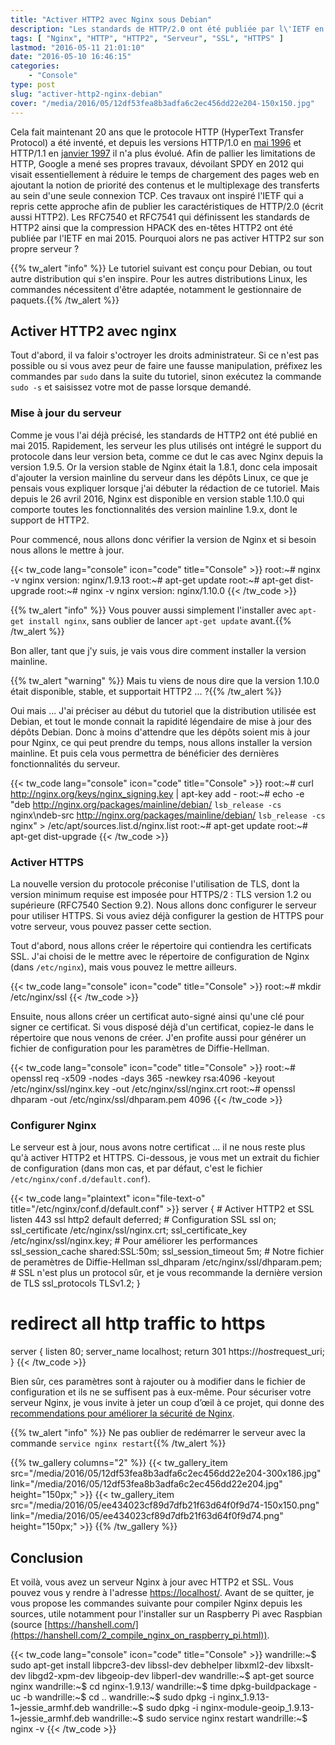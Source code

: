 ```yaml
---
title: "Activer HTTP2 avec Nginx sous Debian"
description: "Les standards de HTTP/2.0 ont été publiée par l\'IETF en mai 2015. Pourquoi alors ne pas activer HTTP2 sur son propre serveur ?"
tags: [ "Nginx", "HTTP", "HTTP2", "Serveur", "SSL", "HTTPS" ]
lastmod: "2016-05-11 21:01:10"
date: "2016-05-10 16:46:15"
categories:
    - "Console"
type: post
slug: "activer-http2-nginx-debian"
cover: "/media/2016/05/12df53fea8b3adfa6c2ec456dd22e204-150x150.jpg"
---
```


Cela fait maintenant 20 ans que le protocole HTTP (HyperText Transfer Protocol) a été inventé, et depuis les versions HTTP/1.0 en [mai 1996](https://www.ietf.org/rfc/rfc1945.txt) et HTTP/1.1 en [janvier 1997](https://www.ietf.org/rfc/rfc2068.txt) il n'a plus évolué. Afin de pallier les limitations de HTTP, Google a mené ses propres travaux, dévoilant SPDY en 2012 qui visait essentiellement à réduire le temps de chargement des pages web en ajoutant la notion de priorité des contenus et le multiplexage des transferts au sein d'une seule connexion TCP. Ces travaux ont inspiré l'IETF qui a repris cette approche afin de publier les caractéristiques de HTTP/2.0 (écrit aussi HTTP2). Les RFC7540 et RFC7541 qui définissent les standards de HTTP2 ainsi que la compression HPACK des en-têtes HTTP2 ont été publiée par l'IETF en mai 2015. Pourquoi alors ne pas activer HTTP2 sur son propre serveur ?

{{% tw_alert "info" %}}<i class="fa fa-info-circle"></i> Le tutoriel suivant est conçu pour Debian, ou tout autre distribution qui s'en inspire. Pour les autres distributions Linux, les commandes nécessitent d'être adaptée, notamment le gestionnaire de paquets.{{% /tw_alert %}}

## Activer HTTP2 avec nginx

Tout d'abord, il va faloir s'octroyer les droits administrateur. Si ce n'est pas possible ou si vous avez peur de faire une fausse manipulation, préfixez les commandes par `sudo` dans la suite du tutoriel, sinon exécutez la commande `sudo -s` et saisissez votre mot de passe lorsque demandé.

### Mise à jour du serveur

Comme je vous l'ai déjà précisé, les standards de HTTP2 ont été publié en mai 2015. Rapidement, les serveur les plus utilisés ont intégré le support du protocole dans leur version beta, comme ce dut le cas avec Nginx depuis la version 1.9.5. Or la version stable de Nginx était la 1.8.1, donc cela imposait d'ajouter la version mainline du serveur dans les dépôts Linux, ce que je pensais vous expliquer lorsque j'ai débuter la rédaction de ce tutoriel. Mais depuis le 26 avril 2016, Nginx est disponible en version stable 1.10.0 qui comporte toutes les fonctionnalités des version mainline 1.9.x, dont le support de HTTP2.

Pour commencé, nous allons donc vérifier la version de Nginx et si besoin nous allons le mettre à jour.

{{< tw_code lang="console" icon="code" title="Console" >}}
root:~# nginx -v
nginx version: nginx/1.9.13
root:~# apt-get update
root:~# apt-get dist-upgrade
root:~# nginx -v
nginx version: nginx/1.10.0
{{< /tw_code >}}

{{% tw_alert "info" %}}<i class="fa fa-info-circle"></i> Vous pouver aussi simplement l'installer avec `apt-get install nginx`, sans oublier de lancer `apt-get update` avant.{{% /tw_alert %}}

Bon aller, tant que j'y suis, je vais vous dire comment installer la version mainline.

{{% tw_alert "warning" %}}<i class="fa fa-question-circle"></i> Mais tu viens de nous dire que la version 1.10.0 était disponible, stable, et supportait HTTP2 ... ?{{% /tw_alert %}}

Oui mais ... J'ai préciser au début du tutoriel que la distribution utilisée est Debian, et tout le monde connait la rapidité légendaire de mise à jour des dépôts Debian. Donc à moins d'attendre que les dépôts soient mis à jour pour Nginx, ce qui peut prendre du temps, nous allons installer la version mainline. Et puis cela vous permettra de bénéficier des dernières fonctionnalités du serveur.

{{< tw_code lang="console" icon="code" title="Console" >}}
root:~# curl http://nginx.org/keys/nginx_signing.key | apt-key add -
root:~# echo -e "deb http://nginx.org/packages/mainline/debian/ `lsb_release -cs` nginx\ndeb-src http://nginx.org/packages/mainline/debian/ `lsb_release -cs` nginx" &gt; /etc/apt/sources.list.d/nginx.list
root:~# apt-get update
root:~# apt-get dist-upgrade
{{< /tw_code >}}

### Activer HTTPS

La nouvelle version du protocole préconise l'utilisation de TLS, dont la version minimum requise est imposée pour HTTPS/2 : TLS version 1.2 ou supérieure (RFC7540 Section 9.2). Nous allons donc configurer le serveur pour utiliser HTTPS. Si vous aviez déjà configurer la gestion de HTTPS pour votre serveur, vous pouvez passer cette section.

Tout d'abord, nous allons créer le répertoire qui contiendra les certificats SSL. J'ai choisi de le mettre avec le répertoire de configuration de Nginx (dans `/etc/nginx`), mais vous pouvez le mettre ailleurs.

{{< tw_code lang="console" icon="code" title="Console" >}}
root:~# mkdir /etc/nginx/ssl
{{< /tw_code >}}

Ensuite, nous allons créer un certificat auto-signé ainsi qu'une clé pour signer ce certificat. Si vous disposé déjà d'un certificat, copiez-le dans le répertoire que nous venons de créer. J'en profite aussi pour générer un fichier de configuration pour les paramètres de Diffie-Hellman.

{{< tw_code lang="console" icon="code" title="Console" >}}
root:~# openssl req -x509 -nodes -days 365 -newkey rsa:4096 -keyout /etc/nginx/ssl/nginx.key -out /etc/nginx/ssl/nginx.crt
root:~# openssl dhparam -out /etc/nginx/ssl/dhparam.pem 4096
{{< /tw_code >}}

### Configurer Nginx

Le serveur est à jour, nous avons notre certificat ... il ne nous reste plus qu'à activer HTTP2 et HTTPS. Ci-dessous, je vous met un extrait du fichier de configuration (dans mon cas, et par défaut, c'est le fichier `/etc/nginx/conf.d/default.conf`).

{{< tw_code lang="plaintext" icon="file-text-o" title="/etc/nginx/conf.d/default.conf" >}}
server {
    # Activer HTTP2 et SSL
    listen 443 ssl http2 default deferred;
    # Configuration SSL
    ssl on;
    ssl_certificate /etc/nginx/ssl/nginx.crt;
    ssl_certificate_key /etc/nginx/ssl/nginx.key;
    # Pour améliorer les performances
    ssl_session_cache shared:SSL:50m;
    ssl_session_timeout 5m;
    # Notre fichier de peramètres de Diffie-Hellman
    ssl_dhparam /etc/nginx/ssl/dhparam.pem;
    # SSL n'est plus un protocol sûr, et je vous recommande la dernière version de TLS
    ssl_protocols TLSv1.2;
}
# redirect all http traffic to https
server {
    listen 80;
    server_name localhost;
    return 301 https://$host$request_uri;
}
{{< /tw_code >}}

Bien sûr, ces paramètres sont à rajouter ou à modifier dans le fichier de configuration et ils ne se suffisent pas à eux-même. Pour sécuriser votre serveur Nginx, je vous invite à jeter un coup d’œil à ce projet, qui donne des [recommendations pour améliorer la sécurité de Nginx](https://gist.github.com/plentz/6737338).

{{% tw_alert "info" %}}<i class="fa fa-info-circle"></i> Ne pas oublier de redémarrer le serveur avec la commande `service nginx restart`{{% /tw_alert %}}

{{% tw_gallery columns="2" %}}
{{< tw_gallery_item src="/media/2016/05/12df53fea8b3adfa6c2ec456dd22e204-300x186.jpg" link="/media/2016/05/12df53fea8b3adfa6c2ec456dd22e204.jpg" height="150px;" >}}
{{< tw_gallery_item src="/media/2016/05/ee434023cf89d7dfb21f63d64f0f9d74-150x150.png" link="/media/2016/05/ee434023cf89d7dfb21f63d64f0f9d74.png" height="150px;" >}}
{{% /tw_gallery %}}

## Conclusion

Et voilà, vous avez un serveur Nginx à jour avec HTTP2 et SSL. Vous pouvez vous y rendre à l'adresse [https://localhost/](https://localhost/). Avant de se quitter, je vous propose les commandes suivante pour compiler Nginx depuis les sources, utile notamment pour l'installer sur un Raspberry Pi avec Raspbian (source [https://hanshell.com/](https://hanshell.com/2_compile_nginx_on_raspberry_pi.html)).

{{< tw_code lang="console" icon="code" title="Console" >}}
wandrille:~$ sudo apt-get install libpcre3-dev libssl-dev debhelper libxml2-dev libxslt-dev libgd2-xpm-dev libgeoip-dev libperl-dev
wandrille:~$ apt-get source nginx
wandrille:~$ cd nginx-1.9.13/
wandrille:~$ time dpkg-buildpackage -uc -b
wandrille:~$ cd ..
wandrille:~$ sudo dpkg -i nginx_1.9.13-1~jessie_armhf.deb
wandrille:~$ sudo dpkg -i nginx-module-geoip_1.9.13-1~jessie_armhf.deb
wandrille:~$ sudo service nginx restart
wandrille:~$ nginx -v
{{< /tw_code >}}